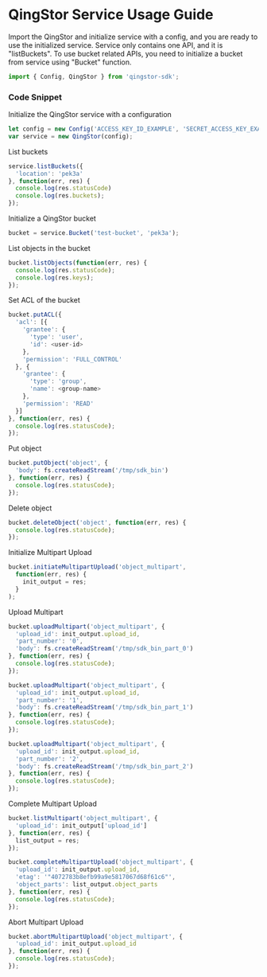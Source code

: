 # QingStor Service Usage Guide

Import the QingStor and initialize service with a config, and you are ready to use the initialized service. Service only contains one API, and it is "listBuckets".
To use bucket related APIs, you need to initialize a bucket from service using "Bucket" function.

``` javascript
import { Config, QingStor } from 'qingstor-sdk';
```

### Code Snippet

Initialize the QingStor service with a configuration

``` javascript
let config = new Config('ACCESS_KEY_ID_EXAMPLE', 'SECRET_ACCESS_KEY_EXAMPLE');
var service = new QingStor(config);
```

List buckets

``` javascript
service.listBuckets({
  'location': 'pek3a'
}, function(err, res) {
  console.log(res.statusCode)
  console.log(res.buckets);
});
```

Initialize a QingStor bucket

``` javascript
bucket = service.Bucket('test-bucket', 'pek3a');
```

List objects in the bucket

``` javascript
bucket.listObjects(function(err, res) {
  console.log(res.statusCode);
  console.log(res.keys);
});
```

Set ACL of the bucket

``` javascript
bucket.putACL({
  'acl': [{
    'grantee': {
      'type': 'user',
      'id': <user-id>
    },
    'permission': 'FULL_CONTROL'
  }, {
    'grantee': {
      'type': 'group',
      'name': <group-name>
    },
    'permission': 'READ'
  }]
}, function(err, res) {
  console.log(res.statusCode);
});
```

Put object

``` javascript
bucket.putObject('object', {
  'body': fs.createReadStream('/tmp/sdk_bin')
}, function(err, res) {
  console.log(res.statusCode);
});
```

Delete object

``` javascript
bucket.deleteObject('object', function(err, res) {
  console.log(res.statusCode);
});
```

Initialize Multipart Upload

``` javascript
bucket.initiateMultipartUpload('object_multipart',
  function(err, res) {
    init_output = res;
  }
);
```

Upload Multipart

``` javascript
bucket.uploadMultipart('object_multipart', {
  'upload_id': init_output.upload_id,
  'part_number': '0',
  'body': fs.createReadStream('/tmp/sdk_bin_part_0')
}, function(err, res) {
  console.log(res.statusCode);
});

bucket.uploadMultipart('object_multipart', {
  'upload_id': init_output.upload_id,
  'part_number': '1',
  'body': fs.createReadStream('/tmp/sdk_bin_part_1')
}, function(err, res) {
  console.log(res.statusCode);
});

bucket.uploadMultipart('object_multipart', {
  'upload_id': init_output.upload_id,
  'part_number': '2',
  'body': fs.createReadStream('/tmp/sdk_bin_part_2')
}, function(err, res) {
  console.log(res.statusCode);
});
```

Complete Multipart Upload

``` javascript
bucket.listMultipart('object_multipart', {
  'upload_id': init_output['upload_id']
}, function(err, res) {
  list_output = res;
});

bucket.completeMultipartUpload('object_multipart', {
  'upload_id': init_output.upload_id,
  'etag': '"4072783b8efb99a9e5817067d68f61c6"',
  'object_parts': list_output.object_parts
}, function(err, res) {
  console.log(res.statusCode);
});
```

Abort Multipart Upload

``` javascript
bucket.abortMultipartUpload('object_multipart', {
  'upload_id': init_output.upload_id
}, function(err, res) {
  console.log(res.statusCode);
});
```
